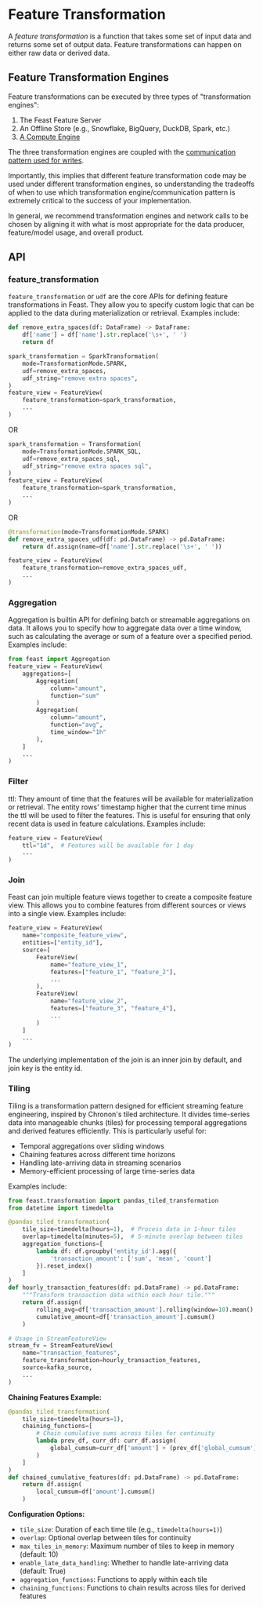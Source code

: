 # Feature Transformation

A *feature transformation* is a function that takes some set of input data and
returns some set of output data. Feature transformations can happen on either raw data or derived data.

## Feature Transformation Engines
Feature transformations can be executed by three types of "transformation engines":

1. The Feast Feature Server
2. An Offline Store (e.g., Snowflake, BigQuery, DuckDB, Spark, etc.)
3. [A Compute Engine](../../reference/compute-engine/README.md)

The three transformation engines are coupled with the [communication pattern used for writes](write-patterns.md).

Importantly, this implies that different feature transformation code may be 
used under different transformation engines, so understanding the tradeoffs of 
when to use which transformation engine/communication pattern is extremely critical to 
the success of your implementation.

In general, we recommend transformation engines and network calls to be chosen by aligning it with what is most 
appropriate for the data producer, feature/model usage, and overall product.


## API
### feature_transformation
`feature_transformation` or `udf` are the core APIs for defining feature transformations in Feast. They allow you to specify custom logic that can be applied to the data during materialization or retrieval. Examples include:

```python
def remove_extra_spaces(df: DataFrame) -> DataFrame:
    df['name'] = df['name'].str.replace('\s+', ' ')
    return df

spark_transformation = SparkTransformation(
    mode=TransformationMode.SPARK,
    udf=remove_extra_spaces,
    udf_string="remove extra spaces",
)
feature_view = FeatureView(
    feature_transformation=spark_transformation,
    ...
)
```
OR
```python
spark_transformation = Transformation(
    mode=TransformationMode.SPARK_SQL,
    udf=remove_extra_spaces_sql,
    udf_string="remove extra spaces sql",
)
feature_view = FeatureView(
    feature_transformation=spark_transformation,
    ...
)
```
OR
```python
@transformation(mode=TransformationMode.SPARK)
def remove_extra_spaces_udf(df: pd.DataFrame) -> pd.DataFrame:
    return df.assign(name=df['name'].str.replace('\s+', ' '))

feature_view = FeatureView(
    feature_transformation=remove_extra_spaces_udf,
    ...
)
```

### Aggregation
Aggregation is builtin API for defining batch or streamable aggregations on data. It allows you to specify how to aggregate data over a time window, such as calculating the average or sum of a feature over a specified period. Examples include:
```python
from feast import Aggregation
feature_view = FeatureView(
    aggregations=[
        Aggregation(
            column="amount",
            function="sum"
        )
        Aggregation(
            column="amount",
            function="avg",
            time_window="1h"
        ),
    ]
    ...
)
```

### Filter
ttl: They amount of time that the features will be available for materialization or retrieval. The entity rows' timestamp higher that the current time minus the ttl will be used to filter the features. This is useful for ensuring that only recent data is used in feature calculations. Examples include:

```python
feature_view = FeatureView(
    ttl="1d",  # Features will be available for 1 day
    ...
)
```

### Join
Feast can join multiple feature views together to create a composite feature view. This allows you to combine features from different sources or views into a single view. Examples include:
```python
feature_view = FeatureView(
    name="composite_feature_view",
    entities=["entity_id"],
    source=[
        FeatureView(
            name="feature_view_1",
            features=["feature_1", "feature_2"],
            ...
        ),
        FeatureView(
            name="feature_view_2",
            features=["feature_3", "feature_4"],
            ...
        )
    ]
    ...
)
```
The underlying implementation of the join is an inner join by default, and join key is the entity id.

### Tiling

Tiling is a transformation pattern designed for efficient streaming feature engineering, inspired by Chronon's tiled architecture. It divides time-series data into manageable chunks (tiles) for processing temporal aggregations and derived features efficiently. This is particularly useful for:

- Temporal aggregations over sliding windows
- Chaining features across different time horizons  
- Handling late-arriving data in streaming scenarios
- Memory-efficient processing of large time-series data

Examples include:

```python
from feast.transformation import pandas_tiled_transformation
from datetime import timedelta

@pandas_tiled_transformation(
    tile_size=timedelta(hours=1),  # Process data in 1-hour tiles
    overlap=timedelta(minutes=5),  # 5-minute overlap between tiles
    aggregation_functions=[
        lambda df: df.groupby('entity_id').agg({
            'transaction_amount': ['sum', 'mean', 'count']
        }).reset_index()
    ]
)
def hourly_transaction_features(df: pd.DataFrame) -> pd.DataFrame:
    """Transform transaction data within each hour tile."""
    return df.assign(
        rolling_avg=df['transaction_amount'].rolling(window=10).mean(),
        cumulative_amount=df['transaction_amount'].cumsum()
    )

# Usage in StreamFeatureView
stream_fv = StreamFeatureView(
    name="transaction_features",
    feature_transformation=hourly_transaction_features,
    source=kafka_source,
    ...
)
```

**Chaining Features Example:**
```python
@pandas_tiled_transformation(
    tile_size=timedelta(hours=1),
    chaining_functions=[
        # Chain cumulative sums across tiles for continuity
        lambda prev_df, curr_df: curr_df.assign(
            global_cumsum=curr_df['amount'] + (prev_df['global_cumsum'].max() if not prev_df.empty else 0)
        )
    ]
)
def chained_cumulative_features(df: pd.DataFrame) -> pd.DataFrame:
    return df.assign(
        local_cumsum=df['amount'].cumsum()
    )
```

**Configuration Options:**
- `tile_size`: Duration of each time tile (e.g., `timedelta(hours=1)`)
- `overlap`: Optional overlap between tiles for continuity
- `max_tiles_in_memory`: Maximum number of tiles to keep in memory (default: 10)
- `enable_late_data_handling`: Whether to handle late-arriving data (default: True)
- `aggregation_functions`: Functions to apply within each tile
- `chaining_functions`: Functions to chain results across tiles for derived features
